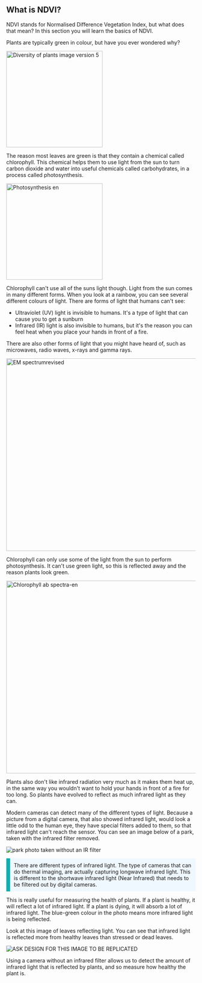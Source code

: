 ## What is NDVI?

<div style="display: flex; flex-wrap: wrap">
<div style="flex-basis: 200px; flex-grow: 1; margin-right: 15px;">
NDVI stands for Normalised Difference Vegetation Index, but what does that mean? In this section you will learn the basics of NDVI.
</div>
</div>

Plants are typically green in colour, but have you ever wondered why?

<a title="Rkitko, CC BY-SA 4.0 &lt;https://creativecommons.org/licenses/by-sa/4.0&gt;, via Wikimedia Commons" href="https://commons.wikimedia.org/wiki/File:Diversity_of_plants_image_version_5.png"><img width="256" alt="Diversity of plants image version 5" src="https://upload.wikimedia.org/wikipedia/commons/thumb/6/6e/Diversity_of_plants_image_version_5.png/256px-Diversity_of_plants_image_version_5.png"></a>

The reason most leaves are green is that they contain a chemical called chlorophyll. This chemical helps them to use light from the sun to turn carbon dioxide and water into useful chemicals called carbohydrates, in a process called photosynthesis.

<a title="At09kg, Wattcle, Nefronus
At09kg: original
Wattcle: vector graphics
Nefronus: redoing the vector graphics, CC BY-SA 4.0 &lt;https://creativecommons.org/licenses/by-sa/4.0&gt;, via Wikimedia Commons" href="https://commons.wikimedia.org/wiki/File:Photosynthesis_en.svg"><img width="256" alt="Photosynthesis en" src="https://upload.wikimedia.org/wikipedia/commons/thumb/5/55/Photosynthesis_en.svg/256px-Photosynthesis_en.svg.png"></a>

Chlorophyll can't use all of the suns light though. Light from the sun comes in many different forms. When you look at a rainbow, you can see several different colours of light. There are forms of light that humans can't see:
- Ultraviolet (UV) light is invisible to humans. It's a type of light that can cause you to get a sunburn
- Infrared (IR) light is also invisible to humans, but it's the reason you can feel heat when you place your hands in front of a fire.

There are also other forms of light that you might have heard of, such as microwaves, radio waves, x-rays and gamma rays.

<a title="Philip Ronan, Gringer, CC BY-SA 3.0 &lt;https://creativecommons.org/licenses/by-sa/3.0&gt;, via Wikimedia Commons" href="https://commons.wikimedia.org/wiki/File:EM_spectrumrevised.png"><img width="512" alt="EM spectrumrevised" src="https://upload.wikimedia.org/wikipedia/commons/thumb/3/30/EM_spectrumrevised.png/512px-EM_spectrumrevised.png"></a>

Chlorophyll can only use some of the light from the sun to perform photosynthesis. It can't use green light, so this is reflected away and the reason plants look green.

<a title="Chlorophyll_ab_spectra2.PNG: Daniele Pugliesi
derivative work: M0tty, CC BY-SA 3.0 &lt;https://creativecommons.org/licenses/by-sa/3.0&gt;, via Wikimedia Commons" href="https://commons.wikimedia.org/wiki/File:Chlorophyll_ab_spectra-en.svg"><img width="512" alt="Chlorophyll ab spectra-en" src="https://upload.wikimedia.org/wikipedia/commons/thumb/2/23/Chlorophyll_ab_spectra-en.svg/512px-Chlorophyll_ab_spectra-en.svg.png"></a>

Plants also don't like infrared radiation very much as it makes them heat up, in the same way you wouldn't want to hold your hands in front of a fire for too long. So plants have evolved to reflect as much infrared light as they can.

Modern cameras can detect many of the different types of light. Because a picture from a digital camera, that also showed infrared light, would look a little odd to the human eye, they have special filters added to them, so that infrared light can't reach the sensor. You can see an image below of a park, taken with the infrared filter removed.

![park photo taken without an IR filter](images/park.png)

<p style='border-left: solid; border-width:10px; border-color: #0faeb0; background-color: aliceblue; padding: 10px;'>
There are different types of infrared light. The type of cameras that can do thermal imaging, are actually capturing longwave infrared light. This is different to the shortwave infrared light (Near Infrared) that needs to be filtered out by digital cameras.
</p>

This is really useful for measuring the health of plants. If a plant is healthy, it will reflect a lot of infrared light. If a plant is dying, it will absorb a lot of infrared light. The blue-green colour in the photo means more infrared light is being reflected.

Look at this image of leaves reflecting light. You can see that infrared light is reflected more from healthy leaves than stressed or dead leaves.

![ASK DESIGN FOR THIS IMAGE TO BE REPLICATED](https://midopt.com/wp-content/uploads/2017/09/Leaves-Reflectance-cmyk-768x383.jpg)

Using a camera without an infrared filter allows us to detect the amount of infrared light that is reflected by plants, and so measure how healthy the plant is.